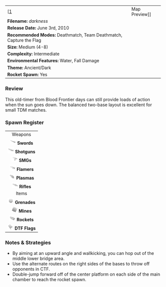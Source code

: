 |                                                                      |                                        |
|----------------------------------------------------------------------|----------------------------------------|
| \[[1](File:Darkness.png%7Cthumb%7Ccenter)|Map Preview\]\]            | **Author: Derek "*Favorito*" Ponicki** |
| **Filename:** *darkness*                                             |
| **Release Date:** June 3rd, 2010                                     |
| **Recommended Modes:** Deathmatch, Team Deathmatch, Capture the Flag |
| **Size:** Medium (4-8)                                               |
| **Complexity:** Intermediate                                         |
| **Environmental Features:** Water, Fall Damage                       |
| **Theme:** Ancient/Dark                                              |
| **Rocket Spawn:** Yes                                                |

### Review

This old-timer from Blood Frontier days can still provide loads of action when the sun goes down. The balanced two-base layout is excellent for small TDM matches.

### Spawn Register

|                                                                                             |
|:-------------------------------------------------------------------------------------------:|
|                                           Weapons                                           |
|     <img src="Sword.png" title="fig:Sword.png" alt="Sword.png" width="20" /> **Swords**     |
| <img src="Shotgun.png" title="fig:Shotgun.png" alt="Shotgun.png" width="20" /> **Shotguns** |
|         <img src="Smg.png" title="fig:Smg.png" alt="Smg.png" width="20" /> **SMGs**         |
|   <img src="Flamer.png" title="fig:Flamer.png" alt="Flamer.png" width="20" /> **Flamers**   |
|   <img src="Plasma.png" title="fig:Plasma.png" alt="Plasma.png" width="20" /> **Plasmas**   |
|     <img src="Rifle.png" title="fig:Rifle.png" alt="Rifle.png" width="20" /> **Rifles**     |
|                                            Items                                            |
| <img src="Grenade.png" title="fig:Grenade.png" alt="Grenade.png" width="20" /> **Grenades** |
|       <img src="Mine.png" title="fig:Mine.png" alt="Mine.png" width="20" /> **Mines**       |
|   <img src="Rocket.png" title="fig:Rocket.png" alt="Rocket.png" width="20" /> **Rockets**   |
|     <img src="Flag.png" title="fig:Flag.png" alt="Flag.png" width="20" /> **DTF Flags**     |

### Notes & Strategies

-   By aiming at an upward angle and wallkicking, you can hop out of the middle lower bridge area.
-   Use the alternate routes on the right sides of the bases to throw off opponents in CTF.
-   Double-jump forward off of the center platform on each side of the main chamber to reach the rocket spawn.


